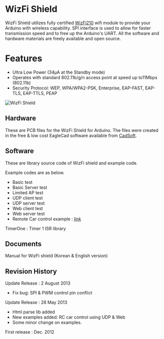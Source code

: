 # WizFi Shield
WizFi Shield utilizes fully certified [WizFi210](http://www.wiznet.co.kr/WizFi210) wifi module to provide your Arduino with wireless capability. 
SPI interface is used to allow for faster transmission speed and to free up the Arduino's UART.
All the software and hardware materials are freely available and open source.
 
# Features
- Ultra Low Power (34μA at the Standby mode)
- Operates with standard 802.11b/g/n access point at speed up to11Mbps (802.11b)
- Security Protocol: WEP, WPA/WPA2-PSK, Enterprise, EAP-FAST, EAP-TLS, EAP-TTLS, PEAP

![WizFi Shield](http://blog.wiznet.co.kr/FIles/Wizfishield_ver2.0.jpg "WizFi Shield")

## Hardware
These are PCB files for the WizFi Shield for Arduino. The files were created in the free & low cost EagleCad software available from [CadSoft](http://www.cadsoftusa.com/download-eagle/?language=en).

## Software
These are library source code of WizFi shield and example code.

Example codes are as below.

- Basic test
- Basic Server test
- Limited AP test
- UDP client test
- UDP server test
- Web client test
- Web server test
- Remote Car control example : [link](http://blog.wiznet.co.kr/controlling-rc-car-with-wizfi-shield/)


TimerOne : Timer 1 ISR library

## Documents
Manual for WizFi shield (Korean & English version)

## Revision History
Update Release : 2 August 2013

- Fix bug: SPI & PWM control pin conflict

Update Release : 28 May 2013

- Html parse lib added
- New examples added: RC car control using UDP & Web
- Some minor change on examples.

First release : Dec. 2012


